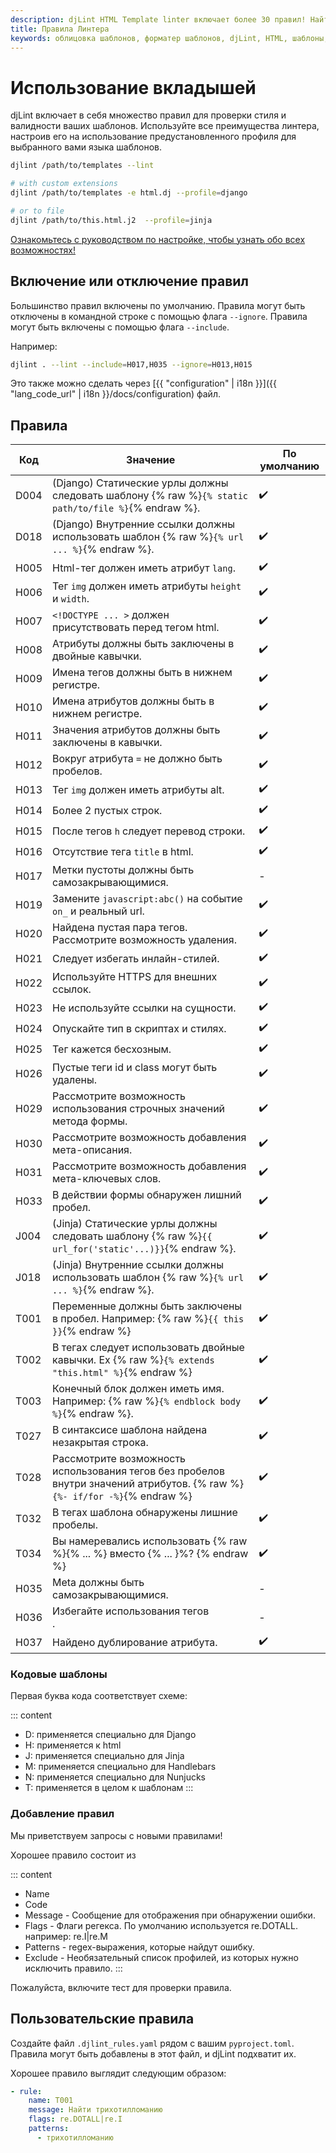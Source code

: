 ```yaml
---
description: djLint HTML Template linter включает более 30 правил! Найти определения можно здесь. Легко расширить, включив пользовательские правила!
title: Правила Линтера
keywords: облицовка шаблонов, форматер шаблонов, djLint, HTML, шаблоны, форматер, линтер, использование, правила
---
```


# Использование вкладышей

djLint включает в себя множество правил для проверки стиля и валидности ваших шаблонов. Используйте все преимущества линтера, настроив его на использование предустановленного профиля для выбранного вами языка шаблонов.

```bash
djlint /path/to/templates --lint

# with custom extensions
djlint /path/to/templates -e html.dj --profile=django

# or to file
djlint /path/to/this.html.j2  --profile=jinja
```

<div class="box notification is-info is-light">
    <span class="icon is-large"><i class="fas fa-2x fa-circle-arrow-right"></i></span><div class="my-auto ml-3 is-inline-block"><a href="/ru/docs/configuration/">Ознакомьтесь с руководством по настройке, чтобы узнать обо всех возможностях!</a></div>
</div>

## Включение или отключение правил

Большинство правил включены по умолчанию. Правила могут быть отключены в командной строке с помощью флага `--ignore`. Правила могут быть включены с помощью флага `--include`.

Например:

```bash
djlint . --lint --include=H017,H035 --ignore=H013,H015
```

Это также можно сделать через [{{ "configuration" | i18n }}]({{ "lang_code_url" | i18n }}/docs/configuration) файл.

## Правила

| Код  | Значение                                                                                                                  | По умолчанию |
| ---- | ------------------------------------------------------------------------------------------------------------------------- | ------------ |
| D004 | (Django) Статические урлы должны следовать шаблону {% raw %}`{% static path/to/file %}`{% endraw %}.                      | ✔️           |
| D018 | (Django) Внутренние ссылки должны использовать шаблон {% raw %}`{% url ... %}`{% endraw %}.                               | ✔️           |
| H005 | Html-тег должен иметь атрибут `lang`.                                                                                     | ✔️           |
| H006 | Тег `img` должен иметь атрибуты `height` и `width`.                                                                       | ✔️           |
| H007 | `<!DOCTYPE ... >` должен присутствовать перед тегом html.                                                                 | ✔️           |
| H008 | Атрибуты должны быть заключены в двойные кавычки.                                                                         | ✔️           |
| H009 | Имена тегов должны быть в нижнем регистре.                                                                                | ✔️           |
| H010 | Имена атрибутов должны быть в нижнем регистре.                                                                            | ✔️           |
| H011 | Значения атрибутов должны быть заключены в кавычки.                                                                       | ✔️           |
| H012 | Вокруг атрибута `=` не должно быть пробелов.                                                                              | ✔️           |
| H013 | Тег `img` должен иметь атрибуты alt.                                                                                      | ✔️           |
| H014 | Более 2 пустых строк.                                                                                                     | ✔️           |
| H015 | После тегов `h` следует перевод строки.                                                                                   | ✔️           |
| H016 | Отсутствие тега `title` в html.                                                                                           | ✔️           |
| H017 | Метки пустоты должны быть самозакрывающимися.                                                                             | -            |
| H019 | Замените `javascript:abc()` на событие `on_` и реальный url.                                                              | ✔️           |
| H020 | Найдена пустая пара тегов. Рассмотрите возможность удаления.                                                              | ✔️           |
| H021 | Следует избегать инлайн-стилей.                                                                                           | ✔️           |
| H022 | Используйте HTTPS для внешних ссылок.                                                                                     | ✔️           |
| H023 | Не используйте ссылки на сущности.                                                                                        | ✔️           |
| H024 | Опускайте тип в скриптах и стилях.                                                                                        | ✔️           |
| H025 | Тег кажется бесхозным.                                                                                                    | ✔️           |
| H026 | Пустые теги id и class могут быть удалены.                                                                                | ✔️           |
| H029 | Рассмотрите возможность использования строчных значений метода формы.                                                     | ✔️           |
| H030 | Рассмотрите возможность добавления мета-описания.                                                                         | ✔️           |
| H031 | Рассмотрите возможность добавления мета-ключевых слов.                                                                    | ✔️           |
| H033 | В действии формы обнаружен лишний пробел.                                                                                 | ✔️           |
| J004 | (Jinja) Статические урлы должны следовать шаблону {% raw %}`{{ url_for('static'...)}}`{% endraw %}.                       | ✔️           |
| J018 | (Jinja) Внутренние ссылки должны использовать шаблон {% raw %}`{% url ... %}`{% endraw %}.                                | ✔️           |
| T001 | Переменные должны быть заключены в пробел. Например: {% raw %}`{{ this }}`{% endraw %}                                    | ✔️           |
| T002 | В тегах следует использовать двойные кавычки. Ex {% raw %}`{% extends "this.html" %}`{% endraw %}                         | ✔️           |
| T003 | Конечный блок должен иметь имя. Например: {% raw %}`{% endblock body %}`{% endraw %}.                                     | ✔️           |
| T027 | В синтаксисе шаблона найдена незакрытая строка.                                                                           | ✔️           |
| T028 | Рассмотрите возможность использования тегов без пробелов внутри значений атрибутов. {% raw %}`{%- if/for -%}`{% endraw %} | ✔️           |
| T032 | В тегах шаблона обнаружены лишние пробелы.                                                                                | ✔️           |
| T034 | Вы намеревались использовать {% raw %}{% ... %} вместо {% ... }%?  {% endraw %}                                           | ✔️           |
| H035 | Meta должны быть самозакрывающимися.                                                                                      | -            |
| H036 | Избегайте использования тегов <br>.                                                                                       | -            |
| H037 | Найдено дублирование атрибута.                                                                                            | ✔️           |

### Кодовые шаблоны

Первая буква кода соответствует схеме:

::: content

- D: применяется специально для Django
- H: применяется к html
- J: применяется специально для Jinja
- M: применяется специально для Handlebars
- N: применяется специально для Nunjucks
- T: применяется в целом к шаблонам
  :::

### Добавление правил

Мы приветствуем запросы с новыми правилами!

Хорошее правило состоит из

::: content

- Name
- Code
- Message - Сообщение для отображения при обнаружении ошибки.
- Flags - Флаги регекса. По умолчанию используется re.DOTALL. например: re.I|re.M
- Patterns - regex-выражения, которые найдут ошибку.
- Exclude - Необязательный список профилей, из которых нужно исключить правило.
  :::

Пожалуйста, включите тест для проверки правила.

## Пользовательские правила

Создайте файл `.djlint_rules.yaml` рядом с вашим `pyproject.toml`. Правила могут быть добавлены в этот файл, и djLint подхватит их.

Хорошее правило выглядит следующим образом:

```yaml
- rule:
    name: T001
    message: Найти трихотилломанию
    flags: re.DOTALL|re.I
    patterns:
      - трихотилломанию
```
